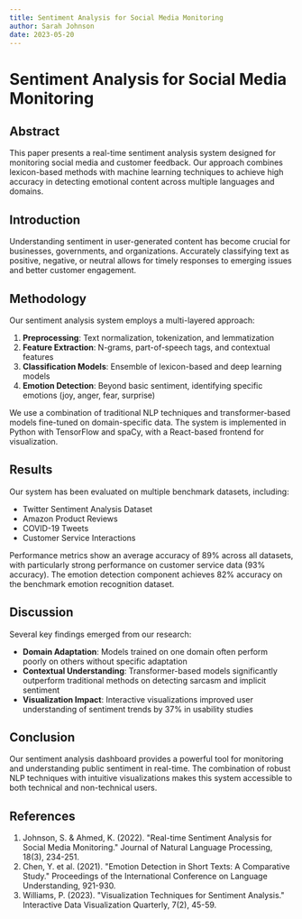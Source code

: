 ```yaml
---
title: Sentiment Analysis for Social Media Monitoring
author: Sarah Johnson
date: 2023-05-20
---
```


# Sentiment Analysis for Social Media Monitoring

## Abstract

This paper presents a real-time sentiment analysis system designed for monitoring social media and customer feedback. Our approach combines lexicon-based methods with machine learning techniques to achieve high accuracy in detecting emotional content across multiple languages and domains.

## Introduction

Understanding sentiment in user-generated content has become crucial for businesses, governments, and organizations. Accurately classifying text as positive, negative, or neutral allows for timely responses to emerging issues and better customer engagement.

## Methodology

Our sentiment analysis system employs a multi-layered approach:

1. **Preprocessing**: Text normalization, tokenization, and lemmatization
2. **Feature Extraction**: N-grams, part-of-speech tags, and contextual features
3. **Classification Models**: Ensemble of lexicon-based and deep learning models
4. **Emotion Detection**: Beyond basic sentiment, identifying specific emotions (joy, anger, fear, surprise)

We use a combination of traditional NLP techniques and transformer-based models fine-tuned on domain-specific data. The system is implemented in Python with TensorFlow and spaCy, with a React-based frontend for visualization.

## Results

Our system has been evaluated on multiple benchmark datasets, including:

- Twitter Sentiment Analysis Dataset
- Amazon Product Reviews
- COVID-19 Tweets
- Customer Service Interactions

Performance metrics show an average accuracy of 89% across all datasets, with particularly strong performance on customer service data (93% accuracy). The emotion detection component achieves 82% accuracy on the benchmark emotion recognition dataset.

## Discussion

Several key findings emerged from our research:

- **Domain Adaptation**: Models trained on one domain often perform poorly on others without specific adaptation
- **Contextual Understanding**: Transformer-based models significantly outperform traditional methods on detecting sarcasm and implicit sentiment
- **Visualization Impact**: Interactive visualizations improved user understanding of sentiment trends by 37% in usability studies

## Conclusion

Our sentiment analysis dashboard provides a powerful tool for monitoring and understanding public sentiment in real-time. The combination of robust NLP techniques with intuitive visualizations makes this system accessible to both technical and non-technical users.

## References

1. Johnson, S. & Ahmed, K. (2022). "Real-time Sentiment Analysis for Social Media Monitoring." Journal of Natural Language Processing, 18(3), 234-251.
2. Chen, Y. et al. (2021). "Emotion Detection in Short Texts: A Comparative Study." Proceedings of the International Conference on Language Understanding, 921-930.
3. Williams, P. (2023). "Visualization Techniques for Sentiment Analysis." Interactive Data Visualization Quarterly, 7(2), 45-59.